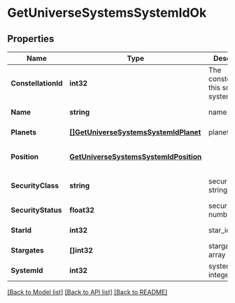 # GetUniverseSystemsSystemIdOk

## Properties
Name | Type | Description | Notes
------------ | ------------- | ------------- | -------------
**ConstellationId** | **int32** | The constellation this solar system is in | [default to null]
**Name** | **string** | name string | [default to null]
**Planets** | [**[]GetUniverseSystemsSystemIdPlanet**](get_universe_systems_system_id_planet.md) | planets array | [default to null]
**Position** | [**GetUniverseSystemsSystemIdPosition**](get_universe_systems_system_id_position.md) |  | [optional] [default to null]
**SecurityClass** | **string** | security_class string | [optional] [default to null]
**SecurityStatus** | **float32** | security_status number | [default to null]
**StarId** | **int32** | star_id integer | [default to null]
**Stargates** | **[]int32** | stargates array | [default to null]
**SystemId** | **int32** | system_id integer | [default to null]

[[Back to Model list]](../README.md#documentation-for-models) [[Back to API list]](../README.md#documentation-for-api-endpoints) [[Back to README]](../README.md)


